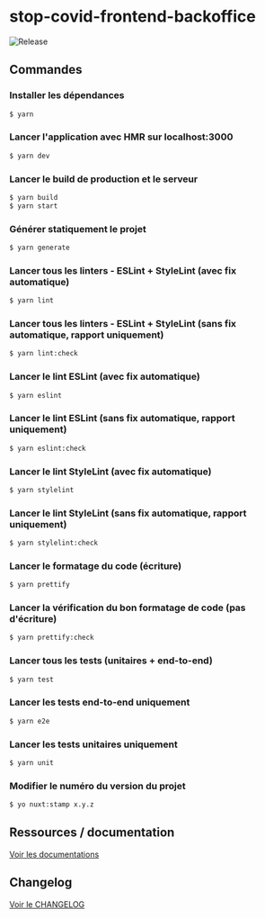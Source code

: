 # stop-covid-frontend-backoffice

![Release](https://img.shields.io/badge/Release-0.1.0-blue.svg)

## Commandes

### Installer les dépendances

```bash
$ yarn
```

### Lancer l'application avec HMR sur localhost:3000

```bash
$ yarn dev
```

### Lancer le build de production et le serveur

```bash
$ yarn build
$ yarn start
```

### Générer statiquement le projet

```bash
$ yarn generate
```

### Lancer tous les linters - ESLint + StyleLint (avec fix automatique)

```bash
$ yarn lint
```

### Lancer tous les linters - ESLint + StyleLint (sans fix automatique, rapport uniquement)

```bash
$ yarn lint:check
```

### Lancer le lint ESLint (avec fix automatique)

```bash
$ yarn eslint
```

### Lancer le lint ESLint (sans fix automatique, rapport uniquement)

```bash
$ yarn eslint:check
```

### Lancer le lint StyleLint (avec fix automatique)

```bash
$ yarn stylelint
```

### Lancer le lint StyleLint (sans fix automatique, rapport uniquement)

```bash
$ yarn stylelint:check
```

### Lancer le formatage du code (écriture)

```bash
$ yarn prettify
```

### Lancer la vérification du bon formatage de code (pas d'écriture)

```bash
$ yarn prettify:check
```

### Lancer tous les tests (unitaires + end-to-end)

```bash
$ yarn test
```

### Lancer les tests end-to-end uniquement

```bash
$ yarn e2e
```

### Lancer les tests unitaires uniquement

```bash
$ yarn unit
```

### Modifier le numéro du version du projet

```bash
$ yo nuxt:stamp x.y.z
```

## Ressources / documentation

[Voir les documentations](./DOCS.md)

## Changelog

[Voir le CHANGELOG](./CHANGELOG.md)
